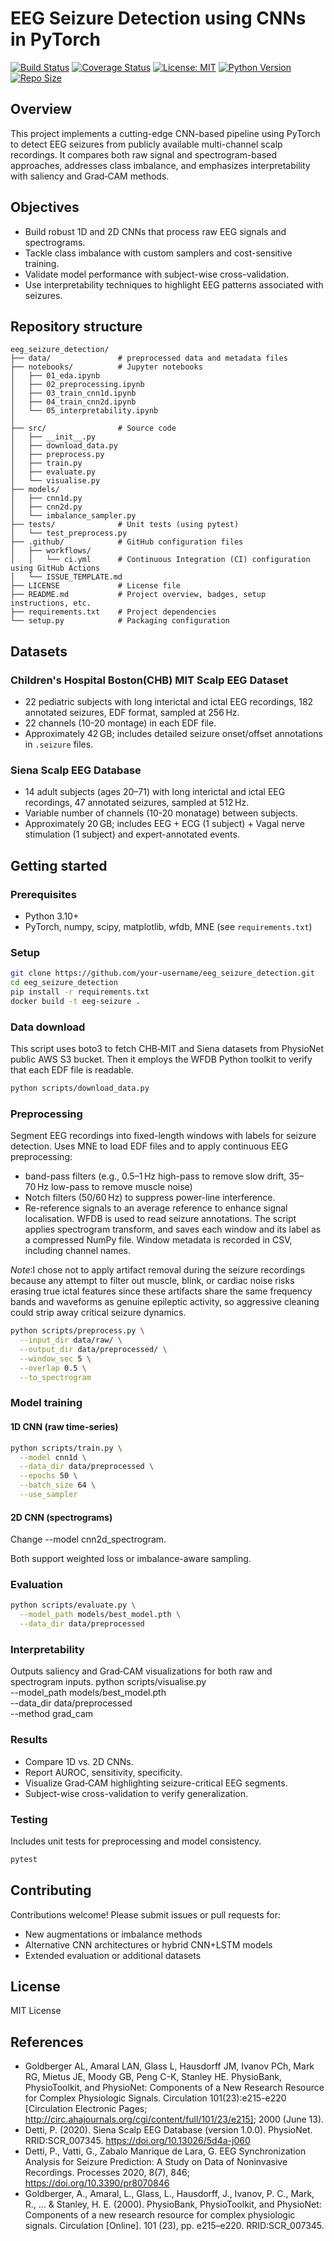 # EEG Seizure Detection using CNNs in PyTorch

[![Build Status](https://github.com/ale-tom/linkedin-job-analysis/actions/workflows/ci.yml/badge.svg)](https://github.com/ale-tom/linkedin-job-analysis/actions)
[![Coverage Status](https://coveralls.io/repos/github/ale-tom/linkedin-job-analysis/badge.svg?branch=master)](https://coveralls.io/github/ale-tom/linkedin-job-analysis?branch=master)
[![License: MIT](https://img.shields.io/badge/License-MIT-yellow.svg)](https://opensource.org/licenses/MIT)
[![Python Version](https://img.shields.io/badge/Python-3.8%2B-blue.svg)](https://www.python.org)
[![Repo Size](https://img.shields.io/github/repo-size/ale-tom/linkedin-job-analysis)](https://github.com/ale-tom/linkedin-job-analysis)


## Overview

This project implements a cutting-edge CNN-based pipeline using PyTorch to detect EEG seizures from publicly available multi-channel scalp recordings. It compares both raw signal and spectrogram-based approaches, addresses class imbalance, and emphasizes interpretability with saliency and Grad‑CAM methods.

## Objectives

- Build robust 1D and 2D CNNs that process raw EEG signals and spectrograms.
- Tackle class imbalance with custom samplers and cost-sensitive training.
- Validate model performance with subject-wise cross-validation.
- Use interpretability techniques to highlight EEG patterns associated with seizures.

## Repository structure
```
eeg_seizure_detection/
├── data/               # preprocessed data and metadata files
├── notebooks/          # Jupyter notebooks 
│   ├── 01_eda.ipynb
│   ├── 02_preprocessing.ipynb
│   ├── 03_train_cnn1d.ipynb
│   ├── 04_train_cnn2d.ipynb
│   └── 05_interpretability.ipynb
│
├── src/                # Source code
│   ├── __init__.py
│   ├── download_data.py
│   ├── preprocess.py
│   ├── train.py
│   ├── evaluate.py
│   └── visualise.py
├── models/             
│   ├── cnn1d.py
│   ├── cnn2d.py
│   └── imbalance_sampler.py
├── tests/              # Unit tests (using pytest)
│   └── test_preprocess.py
├── .github/            # GitHub configuration files 
│   ├── workflows/
│   │   └── ci.yml      # Continuous Integration (CI) configuration using GitHub Actions
│   └── ISSUE_TEMPLATE.md
├── LICENSE             # License file 
├── README.md           # Project overview, badges, setup instructions, etc.
├── requirements.txt    # Project dependencies
└── setup.py            # Packaging configuration
```

## Datasets

### Children's Hospital Boston(CHB) MIT Scalp EEG Dataset  
- 22 pediatric subjects with long interictal and ictal EEG recordings, 182 annotated seizures, EDF format, sampled at 256 Hz.  
- 22 channels (10-20 montage) in each EDF file.
- Approximately 42 GB; includes detailed seizure onset/offset annotations in `.seizure` files.  


### Siena Scalp EEG Database  
- 14 adult subjects (ages 20–71) with long interictal and ictal EEG recordings, 47 annotated seizures, sampled at 512 Hz.  
- Variable number of channels (10-20 monatage) between subjects.
- Approximately 20 GB; includes EEG + ECG (1 subject) + Vagal nerve stimulation (1 subject) and expert-annotated events.

## Getting started

### Prerequisites
- Python 3.10+  
- PyTorch, numpy, scipy, matplotlib, wfdb, MNE (see `requirements.txt`)

### Setup
```bash
git clone https://github.com/your-username/eeg_seizure_detection.git
cd eeg_seizure_detection
pip install -r requirements.txt
docker build -t eeg-seizure .
```

### Data download
This script uses boto3 to fetch CHB‑MIT and Siena datasets from PhysioNet public AWS S3 bucket. 
Then it employs the WFDB Python toolkit to verify that each EDF file is readable.
```bash
python scripts/download_data.py
```
### Preprocessing
Segment EEG recordings into fixed-length windows with labels for seizure detection.
Uses MNE to load EDF files and to apply continuous EEG preprocessing:
* band-pass filters (e.g., 0.5–1 Hz high-pass to remove slow drift, 35–70 Hz low-pass to remove muscle noise)
* Notch filters (50/60 Hz) to suppress power-line interference.
* Re-reference signals to an average reference to enhance signal localisation. 
WFDB is used to read seizure annotations. The script applies spectrogram transform,
and saves each window and its label as a compressed NumPy file. Window metadata is recorded in CSV, including channel
names.

*Note*:I chose not to apply artifact removal during the seizure recordings because any attempt to filter out muscle, 
blink, or cardiac noise risks erasing true ictal features since these artifacts share the same frequency bands and 
waveforms as genuine epileptic activity, so aggressive cleaning could strip away critical seizure dynamics.

```bash
python scripts/preprocess.py \
  --input_dir data/raw/ \
  --output_dir data/preprocessed/ \
  --window_sec 5 \
  --overlap 0.5 \
  --to_spectrogram
```

### Model training
#### 1D CNN (raw time-series)
```bash
python scripts/train.py \
  --model cnn1d \
  --data_dir data/preprocessed \
  --epochs 50 \
  --batch_size 64 \
  --use_sampler
```
#### 2D CNN (spectrograms)
Change --model cnn2d_spectrogram.

Both support weighted loss or imbalance-aware sampling.

### Evaluation
```bash
python scripts/evaluate.py \
  --model_path models/best_model.pth \
  --data_dir data/preprocessed
```
### Interpretability
Outputs saliency and Grad‑CAM visualizations for both raw and spectrogram inputs.
python scripts/visualise.py \
  --model_path models/best_model.pth \
  --data_dir data/preprocessed \
  --method grad_cam

### Results
* Compare 1D vs. 2D CNNs.
* Report AUROC, sensitivity, specificity.
* Visualize Grad‑CAM highlighting seizure-critical EEG segments.
* Subject-wise cross-validation to verify generalization.

### Testing
Includes unit tests for preprocessing and model consistency.
```bash
pytest
```
## Contributing
Contributions welcome! Please submit issues or pull requests for:

* New augmentations or imbalance methods
* Alternative CNN architectures or hybrid CNN+LSTM models
* Extended evaluation or additional datasets

## License
MIT License

## References
* Goldberger AL, Amaral LAN, Glass L, Hausdorff JM, Ivanov PCh, Mark RG, Mietus JE, Moody GB, Peng C-K, Stanley HE. PhysioBank, PhysioToolkit, and PhysioNet: Components of a New Research Resource for Complex Physiologic Signals. Circulation 101(23):e215-e220 [Circulation Electronic Pages; http://circ.ahajournals.org/cgi/content/full/101/23/e215]; 2000 (June 13).
* Detti, P. (2020). Siena Scalp EEG Database (version 1.0.0). PhysioNet. RRID:SCR_007345. https://doi.org/10.13026/5d4a-j060
* Detti, P., Vatti, G., Zabalo Manrique de Lara, G. EEG Synchronization Analysis for Seizure Prediction: A Study on Data of Noninvasive Recordings. Processes 2020, 8(7), 846; https://doi.org/10.3390/pr8070846
* Goldberger, A., Amaral, L., Glass, L., Hausdorff, J., Ivanov, P. C., Mark, R., ... & Stanley, H. E. (2000). PhysioBank, PhysioToolkit, and PhysioNet: Components of a new research resource for complex physiologic signals. Circulation [Online]. 101 (23), pp. e215–e220. RRID:SCR_007345.
